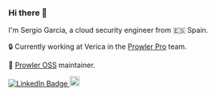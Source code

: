 ### Hi there 👋

I'm Sergio Garcia, a cloud security engineer from 🇪🇸 Spain.

🔒  Currently working at Verica in the [Prowler Pro](https://prowler.pro) team.

🔭 [Prowler OSS](https://github.com/prowler-cloud/prowler) maintainer.
<!--
**jfagoagas/jfagoagas** is a ✨ _special_ ✨ repository because its `README.md` (this file) appears on your GitHub profile.

Here are some ideas to get you started:

- 🔭 I’m currently working on ...
- 🌱 I’m currently learning ...
- 👯 I’m looking to collaborate on ...
- 🤔 I’m looking for help with ...
- 💬 Ask me about ...
- 📫 How to reach me: ...
- 😄 Pronouns: ...
- ⚡ Fun fact: ...
-->

<p>
   <a href="https://www.linkedin.com/in/sergargar/">
     <img src="https://img.shields.io/badge/-@sergargar-0077B5?style=flat-square&amp;labelColor=0077B5&amp;logo=LinkedIn&amp;link=https://www.linkedin.com/in/sergargar/" alt="LinkedIn Badge">
  </a>
    <a href="https://github.com/sergargar">
    <img height="20" src="https://img.shields.io/github/followers/sergargar?label=follow&logo=github&style=flat-square" />
  </a>
</p>
